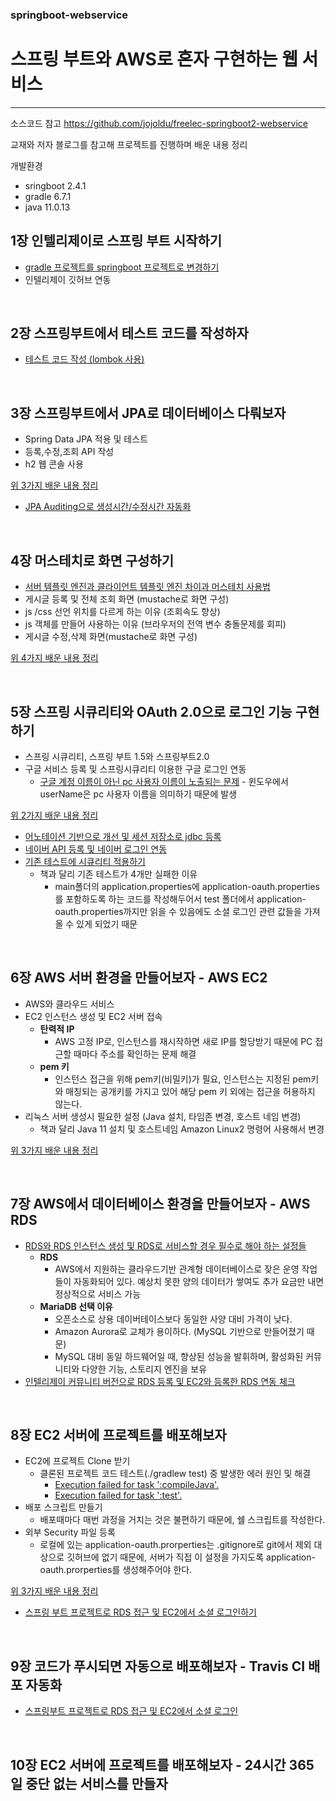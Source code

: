 ### springboot-webservice
# **스프링 부트와 AWS로 혼자 구현하는 웹 서비스**
****
소스코드 참고 https://github.com/jojoldu/freelec-springboot2-webservice

교재와 저자 블로그를 참고해 프로젝트를 진행하며 배운 내용 정리

개발환경
* sringboot 2.4.1
* gradle 6.7.1
* java 11.0.13


## 1장 인텔리제이로 스프링 부트 시작하기
* [gradle 프로젝트를 springboot 프로젝트로 변경하기](https://chobo24.tistory.com/entry/spring-%EA%B7%B8%EB%A0%88%EC%9D%B4%EB%93%A4-%ED%94%84%EB%A1%9C%EC%A0%9D%ED%8A%B8%EB%A5%BC-%EC%8A%A4%ED%94%84%EB%A7%81-%EB%B6%80%ED%8A%B8-%ED%94%84%EB%A1%9C%EC%A0%9D%ED%8A%B8%EB%A1%9C-%EB%B3%80%EA%B2%BD%ED%95%98%EA%B8%B0)
* 인텔리제이 깃허브 연동
<br/>

## 2장 스프링부트에서 테스트 코드를 작성하자
* [테스트 코드 작성 (lombok 사용)](https://chobo24.tistory.com/entry/spring-%EC%8A%A4%ED%94%84%EB%A7%81-%EB%B6%80%ED%8A%B8%EC%97%90%EC%84%9C-%ED%85%8C%EC%8A%A4%ED%8A%B8-%EC%BD%94%EB%93%9C-%EC%9E%91%EC%84%B1%ED%95%98%EA%B8%B0)
<br/>  
  
## 3장 스프링부트에서 JPA로 데이터베이스 다뤄보자
* Spring Data JPA 적용 및 테스트
* 등록,수정,조회 API 작성
* h2 웹 콘솔 사용

[위 3가지 배운 내용 정리](https://chobo24.tistory.com/entry/spring-Spring-Data-JPA-%EC%A0%81%EC%9A%A9-%EB%B0%8F-%EB%93%B1%EB%A1%9D%EC%88%98%EC%A0%95%EC%A1%B0%ED%9A%8C-API-%EC%9E%91%EC%84%B1%ED%95%98%EA%B8%B0)
* [JPA Auditing으로 생성시간/수정시간 자동화](https://chobo24.tistory.com/entry/spring-JPA-Auditing-%EC%83%9D%EC%84%B1%EC%88%98%EC%A0%95%EC%8B%9C%EA%B0%84-%EC%9E%90%EB%8F%99%ED%99%94)
<br/>

## 4장 머스테치로 화면 구성하기
* [서버 템플릿 엔진과 클라이언트 템플릿 엔진 차이과 머스테치 사용법](https://chobo24.tistory.com/entry/spring-%EC%84%9C%EB%B2%84-%ED%85%9C%ED%94%8C%EB%A6%BF-%EC%97%94%EC%A7%84%EA%B3%BC-%ED%81%B4%EB%9D%BC%EC%9D%B4%EC%96%B8%ED%8A%B8-%ED%85%9C%ED%94%8C%EB%A6%BF-%EC%97%94%EC%A7%84-%EC%B0%A8%EC%9D%B4-feat-%EB%A8%B8%EC%8A%A4%ED%85%8C%EC%B9%98-%EC%82%AC%EC%9A%A9%EB%B2%95)
* 게시글 등록 및 전체 조회 화면 (mustache로 화면 구성)
* js /css 선언 위치를 다르게 하는 이유 (조회속도 향상)
* js 객체를 만들어 사용하는 이유 (브라우저의 전역 변수 충돌문제를 회피)
* 게시글 수정,삭제 화면(mustache로 화면 구성)

[위 4가지 배운 내용 정리](https://chobo24.tistory.com/entry/spring-%EA%B2%8C%EC%8B%9C%EA%B8%80-%EB%93%B1%EB%A1%9D-%EB%B0%8F-%EC%A0%84%EC%B2%B4-%EC%A1%B0%ED%9A%8C-%EB%AA%A9%EB%A1%9D-%EC%88%98%EC%A0%95-%EC%82%AD%EC%A0%9C-%ED%99%94%EB%A9%B4-%EA%B5%AC%ED%98%84)

<br/>
                          
## 5장 스프링 시큐리티와 OAuth 2.0으로 로그인 기능 구현하기
* 스프링 시큐리티, 스프링 부트 1.5와 스프링부트2.0
* 구글 서비스 등록 및 스프링시큐리티 이용한 구글 로그인 연동
  * [구글 계정 이름이 아닌 pc 사용자 이름이 노출되는 문제](https://chobo24.tistory.com/entry/spring-%EC%8A%A4%ED%94%84%EB%A7%81-%EB%B6%80%ED%8A%B8-%EA%B5%AC%EA%B8%80-%EB%A1%9C%EA%B7%B8%EC%9D%B8-%EC%97%B0%EB%8F%99-%EC%8B%9C-%EA%B5%AC%EA%B8%80-%EA%B3%84%EC%A0%95-%EC%9D%B4%EB%A6%84%EC%9D%B4-%EC%95%84%EB%8B%8C-%EB%A1%9C%EC%BB%AC-%EA%B3%84%EC%A0%95%EC%9D%B4-%EB%85%B8%EC%B6%9C%EB%90%98%EB%8A%94-%EC%9D%B4%EC%9C%A0) - 윈도우에서 userName은 pc 사용자 이름을 의미하기 때문에 발생   

[위 2가지 배운 내용 정리](https://chobo24.tistory.com/entry/spring-%EC%8A%A4%ED%94%84%EB%A7%81-%EC%8B%9C%ED%81%90%EB%A6%AC%ED%8B%B0%EC%99%80-OAuth20%EC%9C%BC%EB%A1%9C-%EB%A1%9C%EA%B7%B8%EC%9D%B8-%EA%B5%AC%ED%98%84%ED%95%98%EA%B8%B0-%EA%B5%AC%EA%B8%80-%EB%A1%9C%EA%B7%B8%EC%9D%B8)
* [어노테이션 기반으로 개선 및 세션 저장소로 jdbc 등록](https://chobo24.tistory.com/entry/spring-%EC%96%B4%EB%85%B8%ED%85%8C%EC%9D%B4%EC%85%98-%EA%B8%B0%EB%B0%98%EC%9C%BC%EB%A1%9C-%EA%B0%9C%EC%84%A0-%EB%B0%8F-%EC%84%B8%EC%85%98-%EC%A0%80%EC%9E%A5%EC%86%8C%EB%A1%9C-jdbc-%EB%93%B1%EB%A1%9D)
* [네이버 API 등록 및 네이버 로그인 연동](https://chobo24.tistory.com/entry/spring-%EB%84%A4%EC%9D%B4%EB%B2%84-%EB%A1%9C%EA%B7%B8%EC%9D%B8)
* [기존 테스트에 시큐리티 적용하기](https://chobo24.tistory.com/entry/spring-%EC%8A%A4%ED%94%84%EB%A7%81-%EB%B6%80%ED%8A%B8-%EA%B8%B0%EC%A1%B4-%ED%85%8C%EC%8A%A4%ED%8A%B8%EC%97%90-%EC%8B%9C%ED%81%90%EB%A6%AC%ED%8B%B0-%EC%A0%81%EC%9A%A9%ED%95%98%EA%B8%B0-feat-%EC%B1%85%EA%B3%BC-%EB%8B%AC%EB%A6%AC-%ED%85%8C%EC%8A%A4%ED%8A%B8-4%EA%B0%9C-%EC%8B%A4%ED%8C%A8%ED%95%98%EB%8A%94-%EC%9D%B4%EC%9C%A0)
  * 책과 달리 기존 테스트가 4개만 실패한 이유
    * main폴더의 application.properties에 application-oauth.properties를 포함하도록 하는 코드를 작성해두어서 test 폴더에서 application-oauth.properties까지만 읽을 수 있음에도 소셜 로그인 관련 값들을 가져올 수 있게 되었기 때문
<br/>
  
## 6장 AWS 서버 환경을 만들어보자 - AWS EC2
* AWS와 클라우드 서비스
* EC2 인스턴스 생성 및 EC2 서버 접속
  * **탄력적 IP**
    * AWS 고정 IP로, 인스턴스를 재시작하면 새로 IP를 할당받기 때문에 PC 접근할 때마다 주소를 확인하는 문제 해결
  * **pem 키**
    * 인스턴스 접근을 위해 pem키(비밀키)가 필요, 인스턴스는 지정된 pem키와 매칭되는 공개키를 가지고 있어 해당 pem 키 외에는 접근을 허용하지 않는다.
* 리눅스 서버 생성시 필요한 설정 (Java 설치, 타임존 변경, 호스트 네임 변경)
  * 책과 달리 Java 11 설치 및 호스트네임 Amazon Linux2 명령어 사용해서 변경
  
[위 3가지 배운 내용 정리](https://chobo24.tistory.com/entry/spring-AWS-%EC%84%9C%EB%B2%84-%ED%99%98%EA%B2%BD-%EA%B5%AC%EC%B6%95%ED%95%98%EA%B8%B0-AWS-EC2-window-EC2-%EC%A0%91%EC%86%8D)

<br/>

## 7장 AWS에서 데이터베이스 환경을 만들어보자 - AWS RDS
* [RDS와 RDS 인스턴스 생성 및 RDS로 서비스할 경우 필수로 해야 하는 설정들](https://chobo24.tistory.com/entry/spring-AWS%EC%97%90-%EB%8D%B0%EC%9D%B4%ED%84%B0%EB%B2%A0%EC%9D%B4%EC%8A%A4-%ED%99%98%EA%B2%BD-%EA%B5%AC%EC%B6%95-AWS-RDSMariaDB-%EC%9D%B8%EC%8A%A4%ED%84%B4%EC%8A%A4-%EC%83%9D%EC%84%B1-%EB%B0%8F-%ED%8C%8C%EB%9D%BC%EB%AF%B8%ED%84%B0-%EC%84%A4%EC%A0%95)
  * **RDS**
    * AWS에서 지원하는 클라우드기반 관계형 데이터베이스로 잦은 운영 작업들이 자동화되어 있다. 예상치 못한 양의 데이터가 쌓여도 추가 요금만 내면 정상적으로 서비스 가능
  * **MariaDB 선택 이유**
    * 오픈소스로 상용 데이버테이스보다 동일한 사양 대비 가격이 낮다.
    * Amazon Aurora로 교체가 용이하다. (MySQL 기반으로 만들어졌기 때문)
    * MySQL 대비 동일 하드웨어일 때, 향상된 성능을 발휘하며, 활성화된 커뮤니티와 다양한 기능, 스토리지 엔진을 보유
* [인텔리제이 커뮤니티 버전으로 RDS 등록 및 EC2와 등록한 RDS 연동 체크](https://chobo24.tistory.com/entry/spring-AWS%EC%97%90-%EB%8D%B0%EC%9D%B4%ED%84%B0%EB%B2%A0%EC%9D%B4%EC%8A%A4-%ED%99%98%EA%B2%BD-%EA%B5%AC%EC%B6%95-%EB%82%B4-PC%EC%97%90%EC%84%9C-RDS-%EC%A0%91%EC%86%8D%EA%B3%BC-RDS%EC%99%80-EC2%EC%9D%98-%EC%97%B0%EB%8F%99-%ED%99%95%EC%9D%B8)
<br/>

## 8장 EC2 서버에 프로젝트를 배포해보자
* EC2에 프로젝트 Clone 받기
  * 클론된 프로젝트 코드 테스트(./gradlew test) 중 발생한 에러 원인 및 해결
    * [Execution failed for task ':compileJava'.](https://chobo24.tistory.com/entry/spring-gradlew-test-%EC%98%A4%EB%A5%98-FAILURE-Build-failed-with-an-exception-Execution-failed-for-task-compileJava%EC%97%90%EB%9F%AC-%ED%95%B4%EA%B2%B0)
    * [Execution failed for task ':test'.](https://chobo24.tistory.com/entry/spring-gradle-test-%EC%98%A4%EB%A5%98-Execution-failed-for-task-test-There-were-failing-tests-%ED%95%B4%EA%B2%B0)
* 배포 스크립트 만들기
  * 배포때마다 매번 과정을 거치는 것은 불편하기 때문에, 쉘 스크립트를 작성한다. 
* 외부 Security 파일 등록
  * 로컬에 있는 application-oauth.prorperties는 .gitignore로 git에서 제외 대상으로 깃허브에 없기 때문에, 서버가 직접 이 설정을 가지도록 application-oauth.prorperties를 생성해주어야 한다.

[위 3가지 배운 내용 정리](https://chobo24.tistory.com/entry/spring-EC2-%EC%84%9C%EB%B2%84%EC%97%90-%ED%94%84%EB%A1%9C%EC%A0%9D%ED%8A%B8-%EB%B0%B0%ED%8F%AC%ED%95%98%EA%B8%B0-EC2%EC%97%90-%ED%94%84%EB%A1%9C%EC%A0%9D%ED%8A%B8-Clone-%EB%B0%8F-%EB%B0%B0%ED%8F%AC-%EC%8A%A4%ED%81%AC%EB%A6%BD%ED%8A%B8-%EC%9E%91%EC%84%B1%EC%99%B8%EB%B6%80-Security-%ED%8C%8C%EC%9D%BC-%EB%93%B1%EB%A1%9D)
* [스프링 부트 프로젝트로 RDS 접근 및 EC2에서 소셜 로그인하기](https://chobo24.tistory.com/entry/spring-EC2-%EC%84%9C%EB%B2%84%EC%97%90-%ED%94%84%EB%A1%9C%EC%A0%9D%ED%8A%B8-%EB%B0%B0%ED%8F%AC%ED%95%98%EA%B8%B0-%EC%8A%A4%ED%94%84%EB%A7%81%EB%B6%80%ED%8A%B8-%ED%94%84%EB%A1%9C%EC%A0%9D%ED%8A%B8%EB%A1%9C-RDS-%EC%A0%91%EA%B7%BC-%EB%B0%8F-EC2%EC%97%90%EC%84%9C-%EC%86%8C%EC%85%9C-%EB%A1%9C%EA%B7%B8%EC%9D%B8)
<br/>
  
## 9장 코드가 푸시되면 자동으로 배포해보자 - Travis CI 배포 자동화
* [스프링부트 프로젝트로 RDS 접근 및 EC2에서 소셜 로그인](https://chobo24.tistory.com/entry/spring-EC2-%EC%84%9C%EB%B2%84%EC%97%90-%ED%94%84%EB%A1%9C%EC%A0%9D%ED%8A%B8-%EB%B0%B0%ED%8F%AC%ED%95%98%EA%B8%B0-%EC%8A%A4%ED%94%84%EB%A7%81%EB%B6%80%ED%8A%B8-%ED%94%84%EB%A1%9C%EC%A0%9D%ED%8A%B8%EB%A1%9C-RDS-%EC%A0%91%EA%B7%BC-%EB%B0%8F-EC2%EC%97%90%EC%84%9C-%EC%86%8C%EC%85%9C-%EB%A1%9C%EA%B7%B8%EC%9D%B8)

<br/>

## 10장 EC2 서버에 프로젝트를 배포해보자 - 24시간 365일 중단 없는 서비스를 만들자
